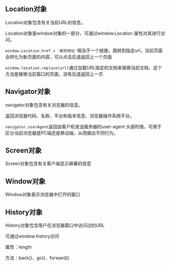 ## Location对象

Location对象包含有关当前URL的信息。

Location对象是window对象的一部分，可通过window.Location 属性对其进行访问。

``window.Location.href = '新的地址'``相当于一个链接，跳转到指定url，当前页面会转化为新页面的内容，可以点击后退返回上一个页面

``window.location.replace(url)``通过加载URL指定的文档来替换当前文档，这个方法是替换当前窗口的页面，没有后退返回上一页



## Navigator对象

navigator对象包含有关浏览器的信息。

返回浏览器代码、名称、平台和版本信息、浏览器操作系统平台。

``navigator.userAgent``返回由客户机发送服务器的user-agent 头部的值，可用于区分当前浏览器是PC端还是移动端，从而做出不同行为。



## Screen对象

Screen对象包含有关客户端显示屏幕的信息



## Window对象

Window对象表示浏览器中打开的窗口



## History对象

History对象包含用户在浏览器窗口中访问过的URL 

可通过window.history访问

属性：length

方法：back()、go()、forward()